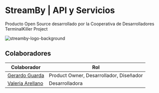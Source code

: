 # StreamBy | API y Servicios

Producto Open Source desarrollado por la Cooperativa de Desarrolladores TerminalKiller Project

![streamby-logo-background](https://github.com/GwerhDev/StreamBy-Client/assets/105039526/e115eed8-bf12-4fe4-83ca-721d890c03fc)

## Colaboradores
| Colaborador                                                   |                 Rol                       |
| ------------------------------------------------------------- | ----------------------------------------- | 
| [Gerardo Guarda](https://github.com/GwerhDev)                 | Product Owner, Desarrollador, Diseñador   |
| [Valeria Arellano](https://github.com/ValeriaArellano0011)    | Desarrolladora                            |
